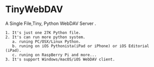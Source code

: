 # TinyWebDAV

A Single File,Tiny, Python WebDAV Server .


    1. It's just one 27K Python file.
    2. It's can run more python system.
       a. runing PC/OSX/Linux Python.
       b. runing on iOS Pythonista(iPad or iPhone) or iOS Editorial (iPad).
       c. runing on RaspBerry Pi and more...
    3. It's support Windows/macOS/iOS WebDAV client.
